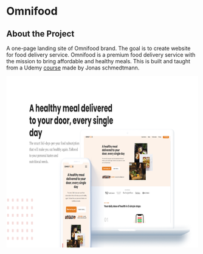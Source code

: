 # Omnifood

## About the Project
A one-page landing site of Omnifood brand. The goal is to create website for food delivery service.
Omnifood is a premium food delivery service with the mission to bring affordable and healthy meals. 
This is built and taught from a Udemy [course] made by Jonas schmedtmann.

<p align="center">
  <img src="img/mockup.PNG" alt="Logo" width="900" height="450">
</p>


[course]: https://www.udemy.com/course/design-and-develop-a-killer-website-with-html5-and-css3/
